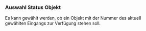 ﻿### Auswahl Status Objekt

Es kann gewählt werden, ob ein Objekt mit der Nummer des aktuell gewählten Eingangs zur Verfügung stehen soll.
